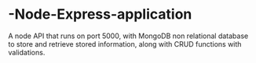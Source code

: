 # -Node-Express-application
A node API that runs on port 5000, with MongoDB non relational database to store and retrieve stored information, along with CRUD functions with validations.
